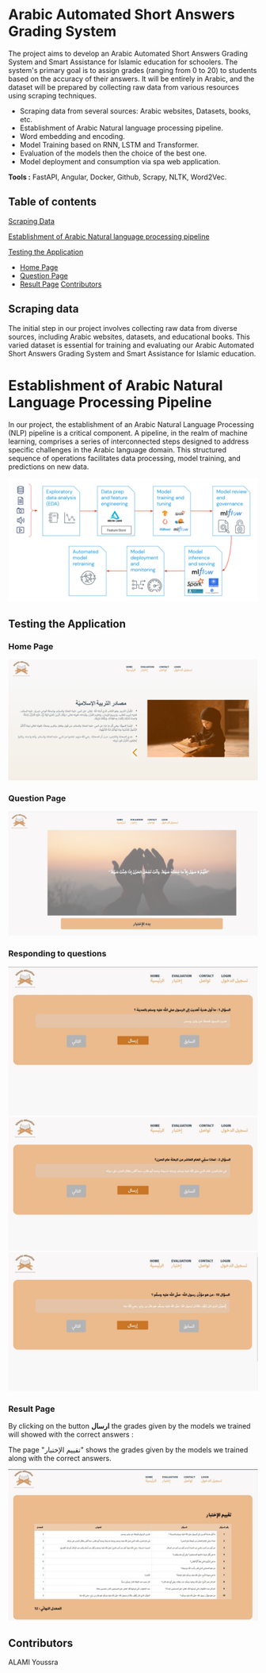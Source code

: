 

# Arabic Automated Short Answers Grading System

The project aims to develop an Arabic Automated Short Answers Grading System and Smart Assistance for Islamic education for schoolers. The system's primary goal is to assign grades (ranging from 0 to 20) to students based on the accuracy of their answers. It will be entirely in Arabic, and the dataset will be prepared by collecting raw data from various resources using scraping techniques.

- Scraping data from several sources: Arabic websites, Datasets, books, etc.
- Establishment of Arabic Natural language processing pipeline.
- Word embedding and encoding.
- Model Training based on RNN, LSTM and Transformer.
- Evaluation of the models then the choice of the best one.
- Model deployment and consumption via spa web application.

**Tools :** FastAPI, Angular, Docker, Github, Scrapy, NLTK, Word2Vec.

## Table of contents

[Scraping Data](#scraping-data)

[Establishment of Arabic Natural language processing pipeline](#establishment-of-arabic-natural-language-processing-pipeline)


[Testing the Application](#testing-the-application)
* [Home Page](#home-page)
* [Question Page](#question-page)
* [Result Page](#result-page)
[Contributors](#contributors)


## Scraping data

The initial step in our project involves collecting raw data from diverse sources, including Arabic websites, datasets, and educational books. This varied dataset is essential for training and evaluating our Arabic Automated Short Answers Grading System and Smart Assistance for Islamic education.





# Establishment of Arabic Natural Language Processing Pipeline

In our project, the establishment of an Arabic Natural Language Processing (NLP) pipeline is a critical component. A pipeline, in the realm of machine learning, comprises a series of interconnected steps designed to address specific challenges in the Arabic language domain. This structured sequence of operations facilitates data processing, model training, and predictions on new data.


![Untitled](images/image3.png)

## Testing the Application

### Home Page
![Untitled](images/Image1.png)

### Question Page
![Untitled](images/image4.png)


### Responding to questions
![Untitled](images/quest1.jpeg)
![Untitled](images/quest2.jpeg)
![Untitled](images/quest10.jpeg)



### Result Page
By clicking on the button ****ارسال**** the grades given by the models we trained will showed with the correct answers :


The page "تقييم الإختبار" shows the grades given by the models we trained along with the correct answers.

![Untitled](images/resultat.jpeg)




## Contributors

ALAMI Youssra

